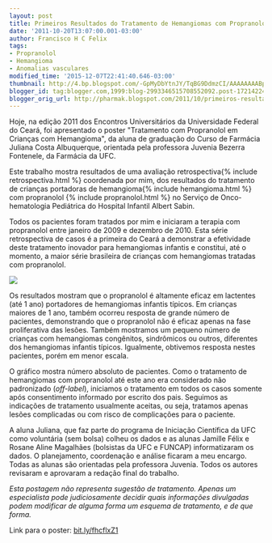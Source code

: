 ```yaml
---
layout: post
title: Primeiros Resultados do Tratamento de Hemangiomas com Propranolol no Ceará
date: '2011-10-20T13:07:00.001-03:00'
author: Francisco H C Felix
tags:
- Propranolol
- Hemangioma
- Anomalias vasculares
modified_time: '2015-12-07T22:41:40.646-03:00'
thumbnail: http://4.bp.blogspot.com/-GpMyDbYtnJY/TqBG9DdmzCI/AAAAAAAABp8/DbHhq4u8YS4/s72-c/Grafico_hemangio.png
blogger_id: tag:blogger.com,1999:blog-2993346515708552092.post-1721422458777912482
blogger_orig_url: http://pharmak.blogspot.com/2011/10/primeiros-resultados-do-tratamento-de.html
---
```


Hoje, na edição 2011 dos Encontros Universitários da Universidade Federal do Ceará, foi apresentado o poster "Tratamento com Propranolol em Crianças com Hemangioma", da aluna de graduação do Curso de Farmácia Juliana Costa Albuquerque, orientada pela professora Juvenia Bezerra Fontenele, da Farmácia da UFC. 
<!--more-->

Este trabalho mostra resultados de uma avaliação retrospectiva{% include retrospectiva.html %} coordenada por mim, dos resultados do tratamento de crianças portadoras de hemangioma{% include hemangioma.html %} com propranolol {% include propranolol.html %} no Serviço de Onco-hematologia Pediátrica do Hospital Infantil Albert Sabin. 

Todos os pacientes foram tratados por mim e iniciaram a terapia com propranolol entre janeiro de 2009 e dezembro de 2010. Esta série retrospectiva de casos é a primeira do Ceará a demonstrar a efetividade deste tratamento inovador para hemangiomas infantis e constitui, até o momento, a maior série brasileira de crianças com hemangiomas tratadas com propranolol.

![](http://4.bp.blogspot.com/-GpMyDbYtnJY/TqBG9DdmzCI/AAAAAAAABp8/DbHhq4u8YS4/s1600/Grafico_hemangio.png) 

Os resultados mostram que o propranolol é altamente eficaz em lactentes (até 1 ano) portadores de hemangiomas infantis típicos. Em crianças maiores de 1 ano, também ocorreu resposta de grande número de pacientes, demonstrando que o propranolol não é eficaz apenas na fase proliferativa das lesões. Também mostramos um pequeno número de crianças com hemangiomas congênitos, sindrômicos ou outros, diferentes dos hemangiomas infantis típicos. Igualmente, obtivemos resposta nestes pacientes, porém em menor escala. 

O gráfico mostra número absoluto de pacientes. Como o tratamento de hemangiomas com propranolol até este ano era considerado não padronizado (_off-label_), iniciamos o tratamento em todos os casos somente após consentimento informado por escrito dos pais. Seguimos as indicações de tratamento usualmente aceitas, ou seja, tratamos apenas lesões complicadas ou com risco de complicações para o paciente. 

A aluna Juliana, que faz parte do programa de Iniciação Científica da UFC como voluntária (sem bolsa) colheu os dados e as alunas Jamille Félix e Rosane Aline Magalhães (bolsistas da UFC e FUNCAP) informatizaram os dados. O planejamento, coordenação e análise ficaram a meu encargo. Todas as alunas são orientadas pela professora Juvenia. Todos os autores revisaram e aprovaram a redação final do trabalho.

_Esta postagem não representa sugestão de tratamento. Apenas um especialista pode judiciosamente decidir quais informações divulgadas podem modificar de alguma forma um esquema de tratamento, e de que forma._

Link para o poster: [bit.ly/fhcflxZ1](http://bit.ly/fhcflxZ1)
